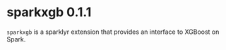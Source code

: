 # sparkxgb 0.1.1

`sparkxgb` is a sparklyr extension that provides an interface to XGBoost on Spark.
